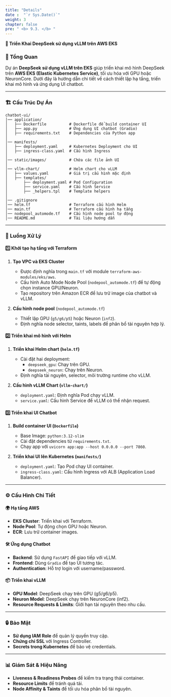 ```yaml
---
title: "Details"
date :  "`r Sys.Date()`" 
weight: 3
chapter: false
pre: " <b> 9.3. </b> "
---
```


**🚀 Triển Khai DeepSeek sử dụng vLLM trên AWS EKS**

### 📌 Tổng Quan
Dự án **DeepSeek sử dụng vLLM trên EKS** giúp triển khai mô hình DeepSeek trên **AWS EKS (Elastic Kubernetes Service)**, tối ưu hóa với GPU hoặc NeuronCore. Dưới đây là hướng dẫn chi tiết về cách thiết lập hạ tầng, triển khai mô hình và ứng dụng UI chatbot.

---
### 🏗️ Cấu Trúc Dự Án
```
chatbot-ui/
│── application/
│   ├── Dockerfile          # Dockerfile để build container UI
│   ├── app.py              # Ứng dụng UI chatbot (Gradio)
│   ├── requirements.txt    # Dependencies của Python app
│
│── manifests/
│   ├── deployment.yaml     # Kubernetes Deployment cho UI
│   ├── ingress-class.yaml  # Cấu hình Ingress
│
│── static/images/          # Chứa các file ảnh UI
│
│── vllm-chart/             # Helm chart cho vLLM
│   ├── values.yaml         # Giá trị cấu hình mặc định
│   ├── templates/
│       ├── deployment.yaml # Pod Configuration
│       ├── service.yaml    # Cấu hình Service
│       ├── _helpers.tpl    # Template helpers
│
│── .gitignore
│── helm.tf                 # Terraform cấu hình Helm
│── main.tf                 # Terraform cấu hình hạ tầng
│── nodepool_automode.tf    # Cấu hình node pool tự động
│── README.md               # Tài liệu hướng dẫn
```
---
### 🔄 Luồng Xử Lý

#### 1️⃣ Khởi tạo hạ tầng với Terraform
1. **Tạo VPC và EKS Cluster**
   - Được định nghĩa trong `main.tf` với module `terraform-aws-modules/eks/aws`.
   - Cấu hình Auto Mode Node Pool (`nodepool_automode.tf`) để tự động chọn instance GPU/Neuron.
   - Tạo repository trên Amazon ECR để lưu trữ image của chatbot và vLLM.
   
2. **Cấu hình node pool** (`nodepool_automode.tf`)
   - Thiết lập GPU (`g5/g6/p5`) hoặc Neuron (`inf2`).
   - Định nghĩa node selector, taints, labels để phân bổ tài nguyên hợp lý.

#### 2️⃣ Triển khai mô hình với Helm
1. **Triển khai Helm chart (`helm.tf`)**
   - Cài đặt hai deployment:
     - `deepseek_gpu`: Chạy trên GPU.
     - `deepseek_neuron`: Chạy trên Neuron.
   - Định nghĩa tài nguyên, selector, môi trường runtime cho vLLM.
   
2. **Cấu hình vLLM Chart (`vllm-chart/`)**
   - `deployment.yaml`: Định nghĩa Pod chạy vLLM.
   - `service.yaml`: Cấu hình Service để vLLM có thể nhận request.

#### 3️⃣ Triển khai UI Chatbot
1. **Build container UI (`Dockerfile`)**
   - Base Image: `python:3.12-slim`
   - Cài đặt dependencies từ `requirements.txt`.
   - Chạy app với `uvicorn app:app --host 0.0.0.0 --port 7860`.
   
2. **Triển khai UI lên Kubernetes (`manifests/`)**
   - `deployment.yaml`: Tạo Pod chạy UI container.
   - `ingress-class.yaml`: Cấu hình Ingress với ALB (Application Load Balancer).

---
### ⚙️ Cấu Hình Chi Tiết

#### 🌍 **Hạ tầng AWS**
- **EKS Cluster**: Triển khai với Terraform.
- **Node Pool**: Tự động chọn GPU hoặc Neuron.
- **ECR**: Lưu trữ container images.

#### 🛠 **Ứng dụng Chatbot**
- **Backend**: Sử dụng `FastAPI` để giao tiếp với vLLM.
- **Frontend**: Dùng `Gradio` để tạo UI tương tác.
- **Authentication**: Hỗ trợ login với username/password.

#### 📦 **Triển khai vLLM**
- **GPU Model**: DeepSeek chạy trên GPU (g5/g6/p5).
- **Neuron Model**: DeepSeek chạy trên NeuronCore (inf2).
- **Resource Requests & Limits**: Giới hạn tài nguyên theo nhu cầu.

---
### 🔒 Bảo Mật
- **Sử dụng IAM Role** để quản lý quyền truy cập.
- **Chứng chỉ SSL** với Ingress Controller.
- **Secrets trong Kubernetes** để bảo vệ credentials.

---
### 📊 Giám Sát & Hiệu Năng
- **Liveness & Readiness Probes** để kiểm tra trạng thái container.
- **Resource Limits** để tránh quá tải.
- **Node Affinity & Taints** để tối ưu hóa phân bổ tài nguyên.

